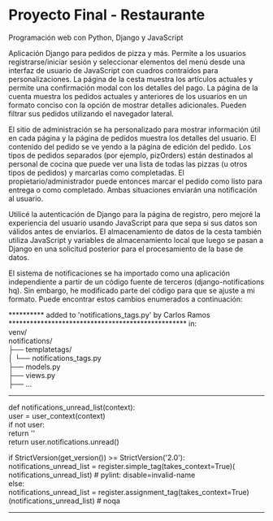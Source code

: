 # Proyecto Final - Restaurante

Programación web con Python, Django y JavaScript

Aplicación Django para pedidos de pizza y más. Permite a los usuarios registrarse/iniciar sesión y seleccionar elementos del menú desde una interfaz de usuario de JavaScript con cuadros contraídos para personalizaciones. La página de la cesta muestra los artículos actuales y permite una confirmación modal con los detalles del pago. La página de la cuenta muestra los pedidos actuales y anteriores de los usuarios en un formato conciso con la opción de mostrar detalles adicionales. Pueden filtrar sus pedidos utilizando el navegador lateral.

El sitio de administración se ha personalizado para mostrar información útil en cada página y la página de pedidos muestra los detalles del usuario. El contenido del pedido se ve yendo a la página de edición del pedido. Los tipos de pedidos separados (por ejemplo, pizOrders) están destinados al personal de cocina que puede ver una lista de todas las pizzas (u otros tipos de pedidos) y marcarlas como completadas. El propietario/administrador puede entonces marcar el pedido como listo para entrega o como completado. Ambas situaciones enviarán una notificación al usuario.

Utilicé la autenticación de Django para la página de registro, pero mejoré la experiencia del usuario usando JavaScript para que sepa si sus datos son válidos antes de enviarlos. El almacenamiento de datos de la cesta también utiliza JavaScript y variables de almacenamiento local que luego se pasan a Django en una solicitud posterior para el procesamiento de la base de datos.

El sistema de notificaciones se ha importado como una aplicación independiente a partir de un código fuente de terceros (django-notifications hq). Sin embargo, he modificado parte del código para que se ajuste a mi formato. Puede encontrar estos cambios enumerados a continuación:

********** added to 'notifications_tags.py' by Carlos Ramos **************************************************
in:  
venv/  
    notifications/  
    ├── templatetags/  
    │   └── notifications_tags.py  
    ├── models.py  
    ├── views.py  
    ├── ...  
**************************************************

def notifications_unread_list(context):  
    user = user_context(context)  
    if not user:  
        return ''  
    return user.notifications.unread()  


if StrictVersion(get_version()) >= StrictVersion('2.0'):  
    notifications_unread_list = register.simple_tag(takes_context=True)(  
        notifications_unread_list)  # pylint: disable=invalid-name  
else:  
    notifications_unread_list = register.assignment_tag(takes_context=True)(notifications_unread_list)  # noqa  

**********************************************************************
